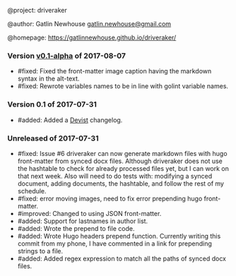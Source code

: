 @project: driveraker 

@author: Gatlin Newhouse <gatlin.newhouse@gmail.com>  

@homepage: https://gatlinnewhouse.github.io/driveraker/


### Version [v0.1-alpha](https://github.com/gatlinnewhouse/driveraker/releases/tag/v0.1-alpha) of 2017-08-07
+ #fixed: Fixed the front-matter image caption having the markdown syntax in the alt-text.
+ #fixed: Rewrote variables names to be in line with golint variable names.

### Version 0.1 of 2017-07-31
+ #added: Added a [Devist](https://github.com/duraki/devist) changelog.

### Unreleased of 2017-07-31
+ #fixed: Issue #6
    driveraker can now generate markdown files with hugo front-matter from synced docx files. Although driveraker does not use the hashtable to check for already processed files yet, but I can work on that next week. Also will need to do tests with: modifying a synced document, adding documents, the hashtable, and follow the rest of my schedule.
+ #fixed: error moving images, need to fix error prepending hugo front-matter.
+ #improved: Changed to using JSON front-matter.
+ #added: Support for lastnames in author list.
+ #added: Wrote the prepend to file code.
+ #added: Wrote Hugo headers prepend function. Currently writing this commit from my phone, I have commented in a link for prepending strings to a file.
+ #added: Added regex expression to match all the paths of synced docx files.
